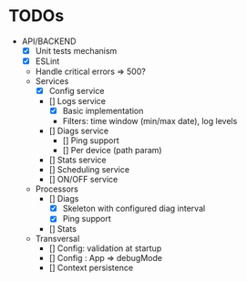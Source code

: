 TODOs
=====
- API/BACKEND
  - [X] Unit tests mechanism
  - [X] ESLint
  - Handle critical errors => 500?
  - Services  
    - [X] Config service
    - [] Logs service
      - [X] Basic implementation
      - Filters: time window (min/max date), log levels
    - [] Diags service
      - [] Ping support
      - [] Per device (path param)
    - [] Stats service 
    - [] Scheduling service
    - [] ON/OFF service
  - Processors
    - [] Diags
      - [X] Skeleton with configured diag interval
      - [X] Ping support
    - [] Stats
  - Transversal
    - [] Config: validation at startup
    - [] Config : App => debugMode
    - [] Context persistence
